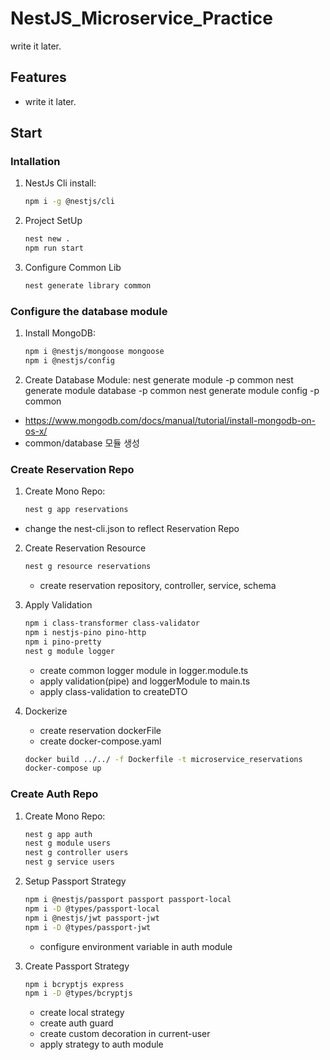 # NestJS_Microservice_Practice

write it later.

## Features

- write it later.

## Start

### Intallation

1. NestJs Cli install:
   ```sh
   npm i -g @nestjs/cli
   ```
2. Project SetUp

   ```sh
   nest new .
   npm run start

   ```

3. Configure Common Lib
   ```sh
   nest generate library common
   ```

### Configure the database module

1. Install MongoDB:

   ```sh
   npm i @nestjs/mongoose mongoose
   npm i @nestjs/config

   ```

1. Create Database Module:
   nest generate module -p common
   nest generate module database -p common
   nest generate module config -p common

- https://www.mongodb.com/docs/manual/tutorial/install-mongodb-on-os-x/
- common/database 모듈 생성

### Create Reservation Repo

1. Create Mono Repo:

   ```sh
   nest g app reservations

   ```

- change the nest-cli.json to reflect Reservation Repo

2. Create Reservation Resource

   ```sh
   nest g resource reservations

   ```

   - create reservation repository, controller, service, schema

3. Apply Validation

   ```sh
   npm i class-transformer class-validator
   npm i nestjs-pino pino-http
   npm i pino-pretty
   nest g module logger
   ```

   - create common logger module in logger.module.ts
   - apply validation(pipe) and loggerModule to main.ts
   - apply class-validation to createDTO

4. Dockerize

   - create reservation dockerFile
   - create docker-compose.yaml

   ```sh
   docker build ../../ -f Dockerfile -t microservice_reservations
   docker-compose up
   ```

### Create Auth Repo

1. Create Mono Repo:

   ```sh
   nest g app auth
   nest g module users
   nest g controller users
   nest g service users
   ```

2. Setup Passport Strategy

   ```sh
   npm i @nestjs/passport passport passport-local
   npm i -D @types/passport-local
   npm i @nestjs/jwt passport-jwt
   npm i -D @types/passport-jwt
   ```

   - configure environment variable in auth module

3. Create Passport Strategy

   ```sh
   npm i bcryptjs express
   npm i -D @types/bcryptjs
   ```

   - create local strategy
   - create auth guard
   - create custom decoration in current-user
   - apply strategy to auth module
